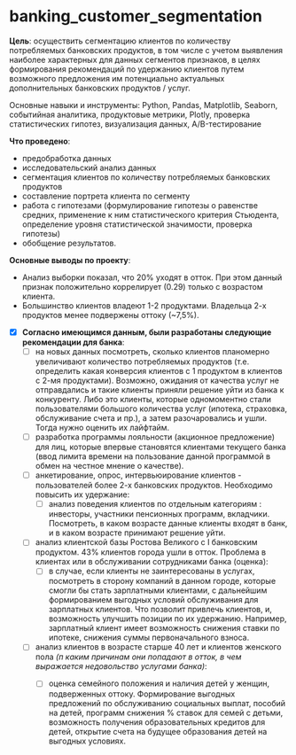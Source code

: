 # banking_customer_segmentation
**Цель**: осуществить сегментацию клиентов по количеству потребляемых банковских продуктов, в том числе с учетом выявления наиболее характерных для данных сегментов признаков, в целях формирования рекомендаций по удержанию клиентов путем возможного предложения им потенциально актуальных дополнительных банковских продуктов / услуг.

Основные навыки и инструменты: Python, Pandas, Matplotlib, Seaborn, событийная аналитика, продуктовые метрики, Plotly, проверка статистических гипотез, визуализация данных, A/B-тестирование

**Что проведено**:
- предобработка данных 
- исследовательский анализ данных
- сегментация клиентов по количеству потребляемых банковских продуктов
- составление портрета клиента по сегменту
- работа с гипотезами (формулирование гипотезы о равенстве средних, применение к ним статистического критерия Стьюдента, определение уровня статистической значимости, проверка гипотезы) 
- обобщение результатов.

**Основные выводы по проекту**:
- Анализ выборки показал, что 20% уходят в отток. При этом данный признак положительно коррелирует (0.29) только с возрастом клиента. 
- Большинство клиентов владеют 1-2 продуктами. Владельца 2-х продуктов менее подвержены оттоку (~7,5%). 

- [X] **Согласно имеющимся данным, были разработаны следующие рекомендации для банка**:
     - [ ] на новых данных посмотреть, сколько клиентов планомерно увеличивают количество потребляемых продуктов (т.е. определить какая конверсия клиентов с 1 продуктом в клиентов с 2-мя продуктами). Возможно, ожидания от качества услуг не отправдались и такие клиенты приняли решение уйти из банка к конкуренту. Либо это клиенты, которые одномоментно стали пользователями большого количества услуг (ипотека, страховка, обслуживание счета и пр.), а затем разочаровались и ушли. Тогда нужно оценить их лайфтайм.
     - [ ] разработка программы лояльности (акционное предложение) для лиц, которые впервые становятся клиентами текущего банка (ввод лимита времени на пользование данной программой в обмен на честное мнение о качестве).
     - [ ] анкетирование, опрос, интервьюирование клиентов - пользователей более 2-х банковских продуктов. Необходимо повысить их удержание:
         - [ ] анализ поведения клиентов по отдельным категориям : инвесторы, участники пенсионных программ, вкладчики. Посмотреть, в каком возрасте данные клиенты входят в банк, и в каком возрасте принимают решение уйти. 
     - [ ] анализ клиентской базы Ростова Великого с I банковским продуктом. 43% клиентов города ушли в отток. Проблема в клиентах или в обслуживании сотрудниками банка (оценка):
         - [ ] в случае, если клиенты не заинтересованы в услугах, посмотреть в сторону компаний в данном городе, которые смогли бы стать зарплатными клиентами, с дальнейшим формированием выгодных условий обслуживания для зарплатных клиентов. Что позволит привлечь клиентов, и, возможность улучшить позиции по их удержанию. Например, зарплатный клиент имеет возможность снижения ставки по ипотеке, снижения суммы первоначального взноса.
     - [ ] анализ клиентов в возрасте старше 40 лет и клиентов женского пола *(п каким причинам они попадают в отток, в чем выражается недовольство услугами банка)*:
         - [ ] оценка семейного положения и наличия детей у женщин, подверженных оттоку. Формирование выгодных предложений по обслуживанию социальных выплат, пособий на детей, программ снижения % ставок для семей с детьми, возможность получения образовательных кредитов для детей, открытие счета на будущее образования детей на выгодных условиях.
 
